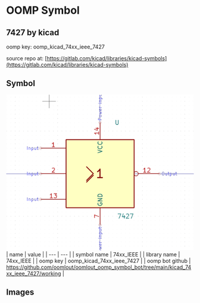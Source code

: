# OOMP Symbol  
## 7427  by kicad  
  
oomp key: oomp_kicad_74xx_ieee_7427  
  
source repo at: [https://gitlab.com/kicad/libraries/kicad-symbols](https://gitlab.com/kicad/libraries/kicad-symbols)  
## Symbol  
  
[![working.png](working_600.png)](working.png)  
| name | value | 
| --- | --- | 
| symbol name | 74xx_IEEE | 
| library name | 74xx_IEEE | 
| oomp key | oomp_kicad_74xx_ieee_7427 | 
| oomp bot github | https://github.com/oomlout/oomlout_oomp_symbol_bot/tree/main/kicad_74xx_ieee_7427/working | 
## Images  
